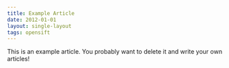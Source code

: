 ```yaml
---
title: Example Article
date: 2012-01-01
layout: single-layout
tags: opensift
---
```


This is an example article. You probably want to delete it and write your own articles!
